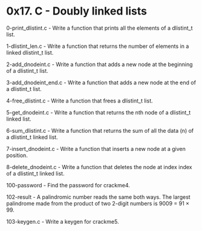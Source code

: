 # 0x17. C - Doubly linked lists


0-print_dlistint.c - Write a function that prints all the elements of a dlistint_t list.


1-dlistint_len.c - Write a function that returns the number of elements in a linked dlistint_t list.


2-add_dnodeint.c - Write a function that adds a new node at the beginning of a dlistint_t list.


3-add_dnodeint_end.c - Write a function that adds a new node at the end of a dlistint_t list.


4-free_dlistint.c - Write a function that frees a dlistint_t list.


5-get_dnodeint.c - Write a function that returns the nth node of a dlistint_t linked list.


6-sum_dlistint.c - Write a function that returns the sum of all the data (n) of a dlistint_t linked list.


7-insert_dnodeint.c - Write a function that inserts a new node at a given position.


8-delete_dnodeint.c - Write a function that deletes the node at index index of a dlistint_t linked list.


100-password - Find the password for crackme4.


102-result - A palindromic number reads the same both ways. The largest palindrome made from the product of two 2-digit numbers is 9009 = 91 × 99.


103-keygen.c - Write a keygen for crackme5.
